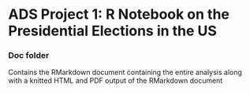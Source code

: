 # ADS Project 1:  R Notebook on the Presidential Elections in the US

### Doc folder

Contains the RMarkdown document containing the entire analysis along with a knitted HTML and PDF output of the RMarkdown document
